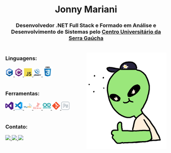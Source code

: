 <h1 align="center">Jonny Mariani</h1>

<h3 align="center">
    Desenvolvedor .NET Full Stack e Formado em Análise e Desenvolvimento de Sistemas pelo <a
        href="https://www.fsg.edu.br/" target="_blank"> Centro Universitário da Serra Gaúcha</a>
    <br><br>   
</h3>

<a href="#"><img src="https://github.com/jonnymariani/jonnymariani/blob/main/thumbs-up.gif" min-width="250px" max-width="250px"
        width="250px" align="right" padding-top="250px" alt=":)"></a>


<h3 align="left">Linguagens:</h3>

<div display="inline-block">

<a href="#" alt="C">
    <img src="https://github.com/devicons/devicon/blob/master/icons/c/c-original.svg" width="5%" heigth="5%">
</a>

<a href="#" alt="C#">
    <img src="https://github.com/devicons/devicon/blob/master/icons/csharp/csharp-original.svg" width="5%" heigth="5%">
</a>

<a href="#" alt="Javascript">
    <img src="https://github.com/devicons/devicon/blob/master/icons/javascript/javascript-original.svg" width="5%" heigth="5%">
</a>

<a href="#" alt="JQuery">
    <img src="https://github.com/devicons/devicon/blob/master/icons/jquery/jquery-original-wordmark.svg" width="5%" heigth="5%">
</a>

<a href="#" alt="CSS3">
    <img src="https://github.com/devicons/devicon/blob/master/icons/css3/css3-original-wordmark.svg" width="6%" heigth="6%">
</a>

</div>
<br>


<h3 align="left">Ferramentas:</h3>

<div display="inline-block">

<a href="#" alt="Visual Studio">
        <img src="https://github.com/devicons/devicon/blob/master/icons/visualstudio/visualstudio-plain.svg" width="5%" heigth="5%">
    </a>

<a href="#" alt="VSCode">
        <img src="https://github.com/devicons/devicon/blob/master/icons/vscode/vscode-original-wordmark.svg" width="5%" heigth="5%">
</a>

<a href="#" alt="MySQL">
        <img src="https://github.com/devicons/devicon/blob/master/icons/mysql/mysql-original-wordmark.svg" width="5%" heigth="5%">
</a>

<a href="#" alt="Microsoft SQL Server">
        <img src="https://github.com/devicons/devicon/blob/master/icons/microsoftsqlserver/microsoftsqlserver-plain-wordmark.svg" width="5%" heigth="5%">
</a>


<a href="#" alt="Arduino IDE">
        <img src="https://github.com/devicons/devicon/blob/master/icons/arduino/arduino-original-wordmark.svg" width="5%" heigth="5%">
</a>

<a href="#" alt="Git">
        <img src="https://github.com/devicons/devicon/blob/master/icons/git/git-plain.svg" width="5%" heigth="5%">
</a>

<a href="#" alt="Photoshop">
        <img src="https://github.com/devicons/devicon/blob/master/icons/photoshop/photoshop-line.svg" width="5%" heigth="5%">
</a>

</div>
<br>


<h3 align="left">Contato:</h3>

<p align="left">
<a href="https://discordapp.com/users/jonnymariani" target="_blank" alt="Discord">
        <img src="https://img.shields.io/badge/Discord-0d1117?style=for-the-badge&logo=discord" />
</a>

<a href="mailto: jonnymariani@hotmail.com" target="_blank" alt="E-mail">
        <img src="https://img.shields.io/badge/E--mail-0d1117?style=for-the-badge&logo=gmail" />
</a>
<a href="http://wa.me/5554981216401" target="_blank" alt="E-mail">
        <img src="https://img.shields.io/badge/Whatsapp-0d1117?style=for-the-badge&logo=whatsapp" />
</a>
</p>
